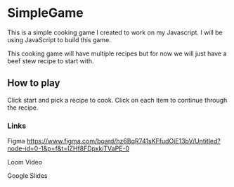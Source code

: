 # SimpleGame
This is a simple cooking game I created to work on my Javascript.
I will be using JavaScript to build this game.

This cooking game will have multiple recipes but for now we will just have a beef stew recipe to start with.

## How to play
Click start and pick a recipe to cook.
Click on each item to continue through the recipe.

### Links
Figma
https://www.figma.com/board/hz6BqR741sKFfudOiE13bV/Untitled?node-id=0-1&p=f&t=IZHf8FDpxkiTVaPE-0

Loom Video

Google Slides